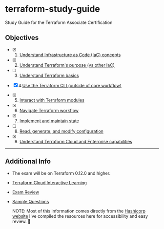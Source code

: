 # terraform-study-guide
Study Guide for the Terraform Associate Certification

## Objectives 

  - [x] 1. [Understand Infrastructure as Code (IaC) concepts](/Objective%201%20&%202/Iac.md)

  - [x] 2. [Understand Terraform's purpose (vs other IaC)](/Objective%201%20&%202/Iac.md)

  - [ ] 3. [Understand Terraform basics](/Objective%203/terraform-basics.md)
  - [x] 4.[Use the Terraform CLI (outside of core workflow)](/Objective%204/terraform-cli.md)
  - [x] 5. [Interact with Terraform modules](/Objective%205/modules.md)
  - [x] 6. [Navigate Terraform workflow](/Objective%206/workflow.md)
  - [x] 7. [Implement and maintain state](/Objective%207/manage-state.md)
  - [ ] 8. [Read, generate, and modify configuration](/Objective%208/hcl-features.md)
  - [x] 9. [Understand Terraform Cloud and Enterprise capabilities](/Objective%209/cloud-and-enterprise.md)
 
-------------------------------

## Additional Info 
- The exam will be on Terraform 0.12.0 and higher. 
- [Terraform Cloud Interactive Learning](https://www.katacoda.com/hashicorp/scenarios/terraform-cloud)
- [Exam Review](https://learn.hashicorp.com/terraform/certification/terraform-associate-review)
- [Sample Questions](/Sample%20Questions%20/Question-Answer.md)
  
  NOTE: Most of this information comes directly from the [Hashicorp website](https://learn.hashicorp.com/terraform/certification/terraform-associate-study-guide) I've compiled the resources here for accessibility and easy review. 🙂


